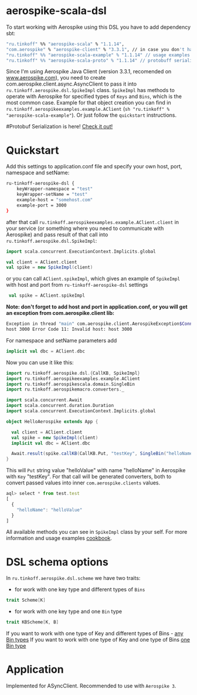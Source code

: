 # aerospike-scala-dsl

To start working with Aerospike using this DSL you have to add dependency sbt:
```sh
"ru.tinkoff" %% "aerospike-scala" % "1.1.14",
"com.aerospike" % "aerospike-client" % "3.3.1", // in case you don't have it
"ru.tinkoff" %% "aerospike-scala-example" % "1.1.14" // usage examples
"ru.tinkoff" %% "aerospike-scala-proto" % "1.1.14" // protobuff serialization support
`````
Since I'm using Aerospike Java Client (version 3.3.1, recomended on www.aerospike.com),
you need to create com.aerospike.client.async.AsyncClient to pass it into `ru.tinkoff.aerospike.dsl.SpikeImpl` class.
`SpikeImpl` has methods to operate with Aerospike for specified types of `Keys` and `Bins`, which is the most common case.
Example for that object creation you can find in `ru.tinkoff.aerospikeexamples.example.AClient` (```sh "ru.tinkoff" % "aerospike-scala-example"```). 
Or just follow the `quickstart` instructions.


#Protobuf
Serialization is here! [Check it out!](./cookbook/protobuf/ProtoBinWrapper.md)

# Quickstart

Add this settings to application.conf file and specify your own host, port, namespace and setName:

```sh
ru-tinkoff-aerospike-dsl {
    keyWrapper-namespace = "test"
    keyWrapper-setName = "test"
    example-host = "somehost.com" 
    example-port = 3000
}
```
after that call `ru.tinkoff.aerospikeexamples.example.AClient.client` in your service (or something where you need to communicate with Aerospike)
and pass result of that call into `ru.tinkoff.aerospike.dsl.SpikeImpl`:
```scala
import scala.concurrent.ExecutionContext.Implicits.global

val client = AClient.client
val spike = new SpikeImpl(client)
```
or you can call `AClient.spikeImpl`, which gives an example of `SpikeImpl` with host and port from `ru-tinkoff-aerospike-dsl` settings
```scala
 val spike = AClient.spikeImpl
```
**Note: don't forget to add host and port in application.conf, or you will get an exception from com.aerospike.client lib:**
```sh
Exception in thread "main" com.aerospike.client.AerospikeException$Connection: Error Code 11: Failed to connect to host(s): 
host 3000 Error Code 11: Invalid host: host 3000
```
For namespace and setName parameters add
```scala
implicit val dbc = AClient.dbc
```
Now you can use it like this:
```scala
import ru.tinkoff.aerospike.dsl.{CallKB, SpikeImpl}
import ru.tinkoff.aerospikeexamples.example.AClient
import ru.tinkoff.aerospikescala.domain.SingleBin
import ru.tinkoff.aerospikemacro.converters._

import scala.concurrent.Await
import scala.concurrent.duration.Duration
import scala.concurrent.ExecutionContext.Implicits.global

object HelloAerospike extends App {

  val client = AClient.client
  val spike = new SpikeImpl(client)
  implicit val dbc = AClient.dbc

  Await.result(spike.callKB(CallKB.Put, "testKey", SingleBin("helloName", "helloValue")), Duration.Inf)
}
```
This will `Put` string value "helloValue" with name "helloName" in Aerospike with `Key` "testKey". For that call will be generated
converters, both to convert passed values into inner `com.aerospike.clients` values.
```js
aql> select * from test.test
[
  {
    "helloName": "helloValue"
  }
]

```
All available methods you can see in `SpikeImpl` class by your self. For more information and usage examples [cookbook](./cookbook).

# DSL schema options

In `ru.tinkoff.aerospike.dsl.scheme` we have two traits:
- for work with one key type and different types of `Bins`

```scala
trait Scheme[K]
```

- for work with one key type and one `Bin` type

 ```scala
trait KBScheme[K, B]
```

If you want to work with one type of Key and different types of Bins - [any Bin types](./cookbook/schemes/anyBinTypes.md)
If you want to work with one type of Key and one type of Bins [one Bin type](./cookbook/schemes/oneBinType.md)

# Application
Implemented for ASyncClient.
Recommended to use with `Aerospike 3`.
